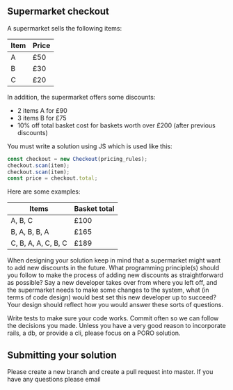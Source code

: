 ## Supermarket checkout

A supermarket sells the following items:

| Item | Price |
| ---- | ----- |
| A    | £50   |
| B    | £30   |
| C    | £20   |

In addition, the supermarket offers some discounts:

- 2 items A for £90
- 3 items B for £75
- 10% off total basket cost for baskets worth over £200 (after previous discounts)

You must write a solution using JS which is used like this:

```js
const checkout = new Checkout(pricing_rules);
checkout.scan(item);
checkout.scan(item);
const price = checkout.total;
```

Here are some examples:

| Items               | Basket total |
| ------------------- | ------------ |
| A, B, C             | £100         |
| B, A, B, B, A       | £165         |
| C, B, A, A, C, B, C | £189         |

When designing your solution keep in mind that a supermarket might want to add new discounts in the future. What programming principle(s) should you follow to make the process of adding new discounts as straightforward as possible? Say a new developer takes over from where you left off, and the supermarket needs to make some changes to the system, what (in terms of code design) would best set this new developer up to succeed? Your design should reflect how you would answer these sorts of questions.

Write tests to make sure your code works. Commit often so we can follow the decisions you made. Unless you have a very good reason to incorporate rails, a db, or provide a cli, please focus on a PORO solution.

## Submitting your solution

Please create a new branch and create a pull request into master. If you have any questions please email
